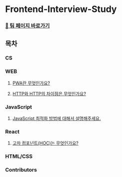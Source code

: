 # Frontend-Interview-Study

### [🚀 팀 페이지 바로가기](https://pollen-port-115.notion.site/a8087a0d819241dca0a4eb5f8ec87908)

## 목차

### CS

### WEB

1. [PWA란 무엇인가요?](https://github.com/wanted-pre-onboarding-team-9/Frontend-Interview-Study/blob/main/Web/PWA.md)

2. [HTTP와 HTTP의 차이점은 무엇인가요?](https://github.com/wanted-pre-onboarding-team-9/Frontend-Interview-Study/blob/main/Web/http-https.md)

### JavaScript

1. [JavaScript 최적화 방법에 대해서 설명해주세요.](https://github.com/wanted-pre-onboarding-team-9/Frontend-Interview-Study/blob/main/JavaScript/javascript-optimize.md)

### React

1. [고차 컴포넌트(HOC)는 무엇인가요?](https://github.com/wanted-pre-onboarding-team-9/Frontend-Interview-Study/blob/main/React/HOC.md)

### HTML/CSS

### Contributors
